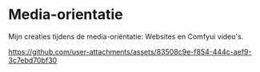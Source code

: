 # Media-orientatie
Mijn creaties tijdens de media-oriëntatie: Websites en Comfyui video's.



https://github.com/user-attachments/assets/83508c9e-f854-444c-aef9-3c7ebd70bf30

